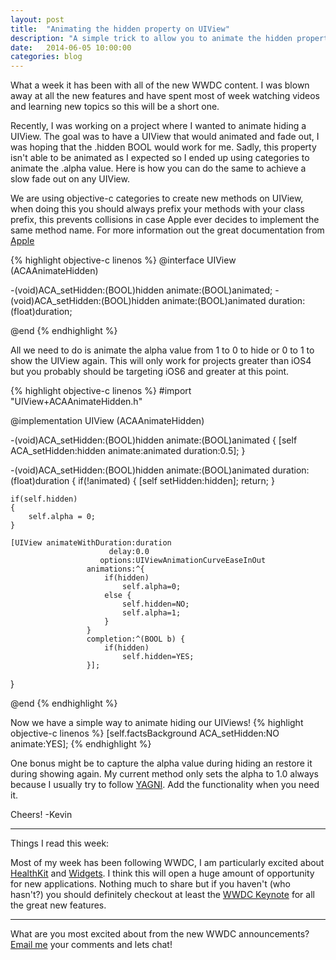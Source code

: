 ```yaml
---
layout: post
title:  "Animating the hidden property on UIView"
description: "A simple trick to allow you to animate the hidden property on UIView by using Objective-C categories"
date:   2014-06-05 10:00:00
categories: blog
---
```


What a week it has been with all of the new WWDC content.  I was blown away at all the new features and have spent most of week watching videos and learning new topics so this will be a short one.

Recently, I was working on a project where I wanted to animate hiding a UIView.  The goal was to have a UIView that would animated and fade out, I was hoping that the .hidden BOOL would work for me.  Sadly, this property isn't able to be animated as I expected so I ended up using categories to animate the .alpha value.  Here is how you can do the same to achieve a slow fade out on any UIView.

We are using objective-c categories to create new methods on UIView, when doing this you should always prefix your methods with your class prefix, this prevents collisions in case Apple ever decides to implement the same method name.  For more information out the great documentation from [Apple](https://developer.apple.com/library/mac/documentation/Cocoa/Conceptual/ProgrammingWithObjectiveC/CustomizingExistingClasses/CustomizingExistingClasses.html)

{% highlight objective-c linenos %}
@interface UIView (ACAAnimateHidden)

-(void)ACA_setHidden:(BOOL)hidden animate:(BOOL)animated;
-(void)ACA_setHidden:(BOOL)hidden animate:(BOOL)animated duration:(float)duration;

@end
{% endhighlight %}

All we need to do is animate the alpha value from 1 to 0 to hide or 0 to 1 to show the UIView again.  This will only work for projects greater than iOS4 but you probably should be targeting iOS6 and greater at this point.

{% highlight objective-c linenos %}
#import "UIView+ACAAnimateHidden.h"

@implementation UIView (ACAAnimateHidden)

-(void)ACA_setHidden:(BOOL)hidden animate:(BOOL)animated
{
    [self ACA_setHidden:hidden animate:animated duration:0.5];
}

-(void)ACA_setHidden:(BOOL)hidden animate:(BOOL)animated duration:(float)duration
{
    if(!animated) {
        [self setHidden:hidden];
        return;
    }

    if(self.hidden)
    {
        self.alpha = 0;
    }

    [UIView animateWithDuration:duration
                          delay:0.0
                        options:UIViewAnimationCurveEaseInOut
                     animations:^{
                         if(hidden)
                             self.alpha=0;
                         else {
                             self.hidden=NO;
                             self.alpha=1;
                         }
                     }
                     completion:^(BOOL b) {
                         if(hidden)
                             self.hidden=YES;
                     }];
}

@end
{% endhighlight %}

Now we have a simple way to animate hiding our UIViews!
{% highlight objective-c linenos %}
[self.factsBackground ACA_setHidden:NO animate:YES];
{% endhighlight %}

One bonus might be to capture the alpha value during hiding an restore it during showing again.  My current method only sets the alpha to 1.0 always because I usually try to follow [YAGNI](http://www.google.co.th/url?sa=t&rct=j&q=&esrc=s&source=web&cd=1&cad=rja&uact=8&ved=0CCMQFjAA&url=http%3A%2F%2Fen.wikipedia.org%2Fwiki%2FYou_aren't_gonna_need_it&ei=yNWOU5nqOore8AX_6YKADA&usg=AFQjCNENm4W76F7KgUIspFJfQFkPKeojTA&sig2=MknvDW-sIT_yDToRY23whA&bvm=bv.68235269,d.dGc).  Add the functionality when you need it.


Cheers!
-Kevin

---

Things I read this week:

Most of my week has been following WWDC, I am particularly excited about [HealthKit](https://developer.apple.com/library/prerelease/ios/releasenotes/General/WhatsNewIniOS/Articles/iOS8.html#//apple_ref/doc/uid/TP40014205-SW19) and [Widgets](https://developer.apple.com/library/prerelease/ios/documentation/General/Conceptual/ExtensibilityPG/NotificationCenter.html).  I think this will open a huge amount of opportunity for new applications.  Nothing much to share but if you haven't (who hasn't?) you should definitely checkout at least the [WWDC Keynote](http://www.apple.com/apple-events/june-2014/) for all the great new features.

---

What are you most excited about from the new WWDC announcements?  [Email me](mailto:kevin.vanderlugt@gmail.com) your comments and lets chat!